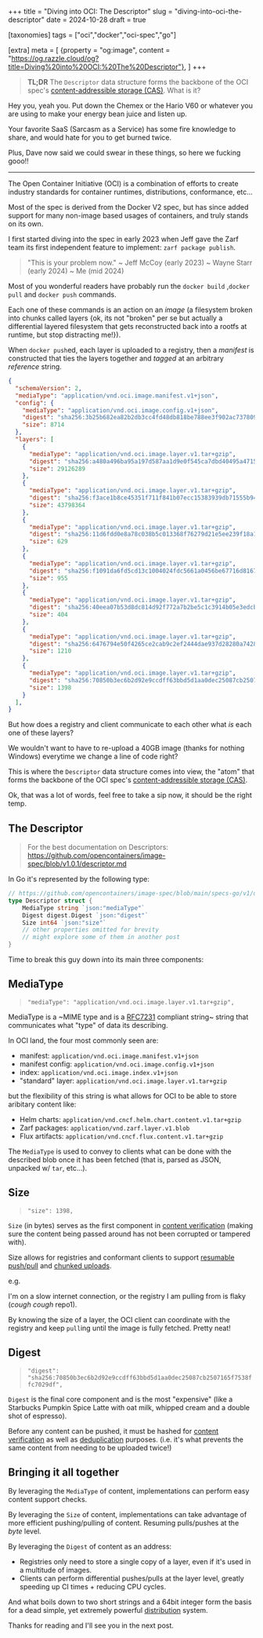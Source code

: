 +++
title = "Diving into OCI: The Descriptor"
slug = "diving-into-oci-the-descriptor"
date = 2024-10-28
draft = true

[taxonomies]
tags = ["oci","docker","oci-spec","go"]

[extra]
meta = [
    {property = "og:image", content = "https://og.razzle.cloud/og?title=Diving%20into%20OCI:%20The%20Descriptor"},
]
+++

> **TL;DR** The `Descriptor` data structure forms the backbone of the OCI spec's [content-addressible storage (CAS)](https://en.wikipedia.org/wiki/Content-addressable_storage). What is it?

<!-- more -->

Hey you, yeah you. Put down the Chemex or the Hario V60 or whatever you are using to make your energy bean juice and listen up.

Your favorite SaaS (Sarcasm as a Service) has some fire knowledge to share, and would hate for you to get burned twice.

Plus, Dave now said we could swear in these things, so here we fucking gooo!!

---

The Open Container Initiative (OCI) is a combination of efforts to create industry standards for container runtimes, distributions, conformance, etc...

Most of the spec is derived from the Docker V2 spec, but has since added support for many non-image based usages of containers, and truly stands on its own.

I first started diving into the spec in early 2023 when Jeff gave the Zarf team its first independent feature to implement: `zarf package publish`.

> "This is your problem now."
>  ~ Jeff McCoy (early 2023)
>  ~ Wayne Starr (early 2024)
>  ~ Me (mid 2024)

Most of you wonderful readers have probably run the `docker build` ,`docker pull` and `docker push` commands.

Each one of these commands is an action on an _image_ (a filesystem broken into chunks called layers {ok, its not "broken" per se but actually a differential layered filesystem that gets reconstructed back into a rootfs at runtime, but stop distracting me!}).

When `docker push`ed, each layer is uploaded to a registry, then a _manifest_ is constructed that ties the layers together and _tagged_ at an arbitrary _reference_ string.

```json
{
  "schemaVersion": 2,
  "mediaType": "application/vnd.oci.image.manifest.v1+json",
  "config": {
    "mediaType": "application/vnd.oci.image.config.v1+json",
    "digest": "sha256:3b25b682ea82b2db3cc4fd48db818be788ee3f902ac7378090cf2624ec2442df",
    "size": 8714
  },
  "layers": [
    {
      "mediaType": "application/vnd.oci.image.layer.v1.tar+gzip",
      "digest": "sha256:a480a496ba95a197d587aa1d9e0f545ca7dbd40495a4715342228db62b67c4ba",
      "size": 29126289
    },
    {
      "mediaType": "application/vnd.oci.image.layer.v1.tar+gzip",
      "digest": "sha256:f3ace1b8ce45351f711f841b07ecc15383939db71555b947a9ffef6fb168ab18",
      "size": 43798364
    },
    {
      "mediaType": "application/vnd.oci.image.layer.v1.tar+gzip",
      "digest": "sha256:11d6fdd0e8a78c038b5c013368f76279d21e5ee239f18a1e20a3593414fa1095",
      "size": 629
    },
    {
      "mediaType": "application/vnd.oci.image.layer.v1.tar+gzip",
      "digest": "sha256:f1091da6fd5cd13c1004024fdc5661a0456be67716d81671d8d2e7f81c0dbc2e",
      "size": 955
    },
    {
      "mediaType": "application/vnd.oci.image.layer.v1.tar+gzip",
      "digest": "sha256:40eea07b53d8dc814d92f772a7b2be5c1c3914b05e3edcb5f2489e805885a0a3",
      "size": 404
    },
    {
      "mediaType": "application/vnd.oci.image.layer.v1.tar+gzip",
      "digest": "sha256:6476794e50f4265ce2cab9c2ef2444dae937d28280a742899c8770fbca18bfed",
      "size": 1210
    },
    {
      "mediaType": "application/vnd.oci.image.layer.v1.tar+gzip",
      "digest": "sha256:70850b3ec6b2d92e9ccdff63bbd5d1aa0dec25087cb2507165f7538ffc7029df",
      "size": 1398
    }
  ],
}
```

But how does a registry and client communicate to each other what _is_ each one of these layers?

We wouldn't want to have to re-upload a 40GB image (thanks for nothing Windows) everytime we change a line of code right?

This is where the `Descriptor` data structure comes into view, the "atom" that forms the backbone of the OCI spec's [content-addressible storage (CAS)](https://en.wikipedia.org/wiki/Content-addressable_storage).

Ok, that was a lot of words, feel free to take a sip now, it should be the right temp.

## The Descriptor

> For the best documentation on Descriptors: <https://github.com/opencontainers/image-spec/blob/v1.0.1/descriptor.md>

In Go it's represented by the following type:

```go
// https://github.com/opencontainers/image-spec/blob/main/specs-go/v1/descriptor.go#L19-L50
type Descriptor struct {
	MediaType string `json:"mediaType"`
	Digest digest.Digest `json:"digest"`
	Size int64 `json:"size"`
	// other properties omitted for brevity
	// might explore some of them in another post
}
```

Time to break this guy down into its main three components:

## MediaType

> `"mediaType": "application/vnd.oci.image.layer.v1.tar+gzip",`

MediaType is a ~MIME type and is a [RFC7231](https://www.rfc-editor.org/rfc/rfc7231#section-3.1.1.1) compliant string~ string that communicates what "type" of data its describing.

In OCI land, the four most commonly seen are:

- manifest: `application/vnd.oci.image.manifest.v1+json`
- manifest config: `application/vnd.oci.image.config.v1+json`
- index: `application/vnd.oci.image.index.v1+json`
- "standard" layer: `application/vnd.oci.image.layer.v1.tar+gzip`

but the flexibility of this string is what allows for OCI to be able to store aribitary content like:

- Helm charts: `application/vnd.cncf.helm.chart.content.v1.tar+gzip`
- Zarf packages: `application/vnd.zarf.layer.v1.blob`
- Flux artifacts: `application/vnd.cncf.flux.content.v1.tar+gzip`

The `MediaType` is used to convey to clients what can be done with the described blob once it has been fetched (that is, parsed as JSON, unpacked w/ `tar`, etc...).

## Size

> `"size": 1398,`

`Size` (in bytes) serves as the first component in [content verification](https://github.com/opencontainers/distribution-spec/blob/main/spec.md#content-verification) (making sure the content being passed around has not been corrupted or tampered with).

Size allows for registries and conformant clients to support
[resumable push/pull](https://github.com/opencontainers/distribution-spec/blob/main/spec.md#resumable-push) and
[chunked uploads](https://github.com/opencontainers/distribution-spec/blob/main/spec.md#pushing-a-blob-in-chunks).

e.g.

I'm on a slow internet connection, or the registry I am pulling from is flaky (_cough cough_ repo1).

By knowing the size of a layer, the OCI client can coordinate with the registry and keep `pull`ing until the image is fully fetched. Pretty neat!

## Digest

> `"digest": "sha256:70850b3ec6b2d92e9ccdff63bbd5d1aa0dec25087cb2507165f7538ffc7029df",`

`Digest` is the final core component and is the most "expensive" (like a Starbucks Pumpkin Spice Latte with oat milk, whipped cream and a double shot of espresso).

Before any content can be pushed, it must be hashed for
[content verification](https://github.com/opencontainers/distribution-spec/blob/main/spec.md#content-verification)
as well as [deduplication](https://github.com/opencontainers/distribution-spec/blob/main/spec.md#layer-upload-de-duplication)
purposes. (i.e. it's what prevents the same content from needing to be uploaded twice!)

## Bringing it all together

By leveraging the `MediaType` of content, implementations can perform easy content support checks.

By leveraging the `Size` of content, implementations can take advantage of more efficient pushing/pulling of content. Resuming pulls/pushes at the _byte_ level.

By leveraging the `Digest` of content as an address:

- Registries only need to store a single copy of a layer, even if it's used in a multitude of images.
- Clients can perform differential pushes/pulls at the layer level, greatly speeding up CI times + reducing CPU cycles.

And what boils down to two short strings and a 64bit integer form the basis for a dead simple, yet extremely powerful [distribution](https://github.com/opencontainers/distribution-spec/blob/main/spec.md) system.

Thanks for reading and I'll see you in the next post.
